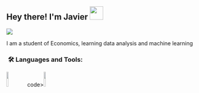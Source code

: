 

<h2> Hey there! I'm Javier <img src="https://media.giphy.com/media/hvRJCLFzcasrR4ia7z/giphy.gif" width="35"></h2>
<p align="left">
 <img src="https://readme-typing-svg.herokuapp.com/?lines=Welcome+to+my+GitHub+Profile!&center=true&width=360&height=30">
</p>
I am a student of Economics, learning data analysis and machine learning
<h3>  &nbsp;🛠️ Languages and Tools:</h3>

<p>
  <code><img width="10%" src="https://upload.wikimedia.org/wikipedia/commons/d/d0/RStudio_logo_flat.svg"></code>
  code><img width="10%" src="https://www.cleanpng.com/png-python-logo-programmer-fierce-python-cliparts-663849/"></code>
  
</p>
<br />
  
